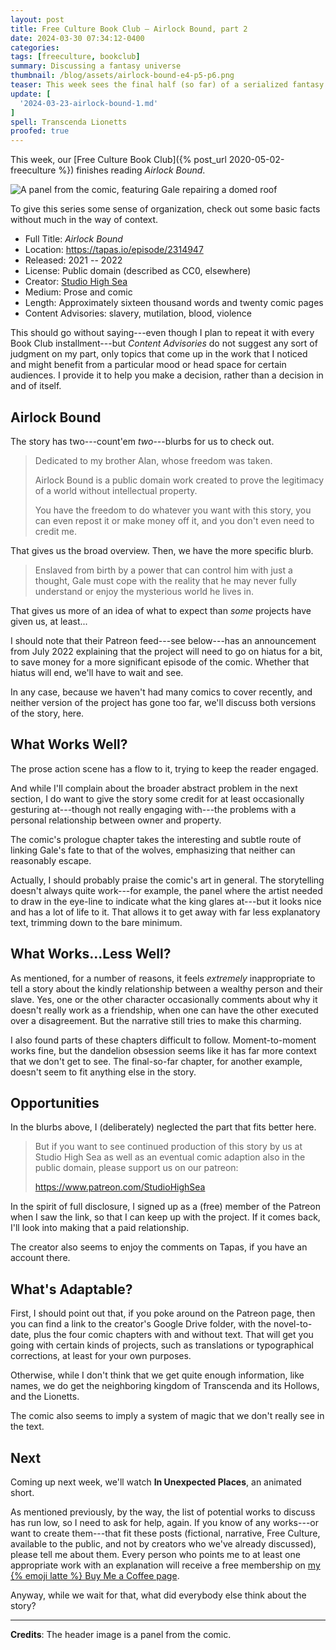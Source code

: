 ```yaml
---
layout: post
title: Free Culture Book Club — Airlock Bound, part 2
date: 2024-03-30 07:34:12-0400
categories:
tags: [freeculture, bookclub]
summary: Discussing a fantasy universe
thumbnail: /blog/assets/airlock-bound-e4-p5-p6.png
teaser: This week sees the final half (so far) of a serialized fantasy story about freedom and slavery.
update: [
  '2024-03-23-airlock-bound-1.md'
]
spell: Transcenda Lionetts
proofed: true
---
```


This week, our [Free Culture Book Club]({% post_url 2020-05-02-freeculture %}) finishes reading *Airlock Bound*.

![A panel from the comic, featuring Gale repairing a domed roof](/blog/assets/airlock-bound-e4-p5-p6.png "OSHA would not permit this use of a ladder...")

To give this series some sense of organization, check out some basic facts without much in the way of context.

 * Full Title:  *Airlock Bound*
 * Location:  <https://tapas.io/episode/2314947>
 * Released:  2021 -- 2022
 * License:  Public domain (described as CC0, elsewhere)
 * Creator:  [Studio High Sea](https://tapas.io/StudioHighSea)
 * Medium:  Prose and comic
 * Length:  Approximately sixteen thousand words and twenty comic pages
 * Content Advisories:  slavery, mutilation, blood, violence

This should go without saying---even though I plan to repeat it with every Book Club installment---but *Content Advisories* do not suggest any sort of judgment on my part, only topics that come up in the work that I noticed and might benefit from a particular mood or head space for certain audiences.  I provide it to help you make a decision, rather than a decision in and of itself.

## Airlock Bound

The story has two---count'em *two*---blurbs for us to check out.

 > Dedicated to my brother Alan, whose freedom was taken.
 >
 > Airlock Bound is a public domain work created to prove the legitimacy of a world without intellectual property.
 >
 > You have the freedom to do whatever you want with this story, you can even repost it or make money off it, and you don't even need to credit me.

That gives us the broad overview.  Then, we have the more specific blurb.

 > Enslaved from birth by a power that can control him with just a thought, Gale must cope with the reality that he may never fully understand or enjoy the mysterious world he lives in.

That gives us more of an idea of what to expect than *some* projects have given us, at least...

I should note that their Patreon feed---see below---has an announcement from July 2022 explaining that the project will need to go on hiatus for a bit, to save money for a more significant episode of the comic.  Whether that hiatus will end, we'll have to wait and see.

In any case, because we haven't had many comics to cover recently, and neither version of the project has gone too far, we'll discuss both versions of the story, here.

## What Works Well?

The prose action scene has a flow to it, trying to keep the reader engaged.

And while I'll complain about the broader abstract problem in the next section, I do want to give the story some credit for at least occasionally gesturing at---though not really engaging with---the problems with a personal relationship between owner and property.

The comic's prologue chapter takes the interesting and subtle route of linking Gale's fate to that of the wolves, emphasizing that neither can reasonably escape.

Actually, I should probably praise the comic's art in general.  The storytelling doesn't always quite work---for example, the panel where the artist needed to draw in the eye-line to indicate what the king glares at---but it looks nice and has a lot of life to it.  That allows it to get away with far less explanatory text, trimming down to the bare minimum.

## What Works...Less Well?

As mentioned, for a number of reasons, it feels *extremely* inappropriate to tell a story about the kindly relationship between a wealthy person and their slave.  Yes, one or the other character occasionally comments about why it doesn't really work as a friendship, when one can have the other executed over a disagreement.  But the narrative still tries to make this charming.

I also found parts of these chapters difficult to follow.  Moment-to-moment works fine, but the dandelion obsession seems like it has far more context that we don't get to see.  The final-so-far chapter, for another example, doesn't seem to fit anything else in the story.

## Opportunities

In the blurbs above, I (deliberately) neglected the part that fits better here.

 >  But if you want to see continued production of this story by us at Studio High Sea as well as an eventual comic adaption also in the public domain, please support us on our patreon:
 >
 > <https://www.patreon.com/StudioHighSea>

In the spirit of full disclosure, I signed up as a (free) member of the Patreon when I saw the link, so that I can keep up with the project.  If it comes back, I'll look into making that a paid relationship.

The creator also seems to enjoy the comments on Tapas, if you have an account there.

## What's Adaptable?

First, I should point out that, if you poke around on the Patreon page, then you can find a link to the creator's Google Drive folder, with the novel-to-date, plus the four comic chapters with and without text.  That will get you going with certain kinds of projects, such as translations or typographical corrections, at least for your own purposes.

Otherwise, while I don't think that we get quite enough information, like names, we do get the neighboring kingdom of Transcenda and its Hollows, and the Lionetts.

The comic also seems to imply a system of magic that we don't really see in the text.

## Next

Coming up next week, we'll watch **In Unexpected Places**, an animated short.

As mentioned previously, by the way, the list of potential works to discuss has run low, so I need to ask for help, again.  If you know of any works---or want to create them---that fit these posts (fictional, narrative, Free Culture, available to the public, and not by creators who we've already discussed), please tell me about them.  Every person who points me to at least one appropriate work with an explanation will receive a free membership on [my {% emoji latte %} Buy Me a Coffee page](https://buymeacoffee.com/jcolag).

Anyway, while we wait for that, what did everybody else think about the story?

* * *

**Credits**:  The header image is a panel from the comic.
